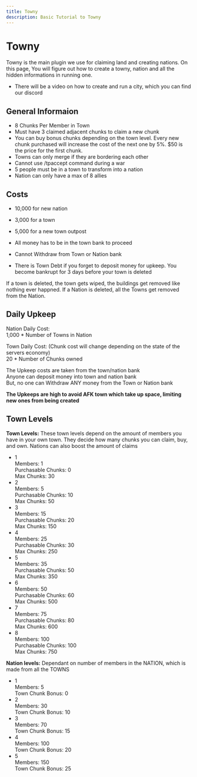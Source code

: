 ```yaml
---
title: Towny
description: Basic Tutorial to Towny
---
```


# Towny

Towny is the main plugin we use for claiming land and creating nations. On this page, You will figure out how to create a towny, nation and all the hidden informations in running one.
- There will be a video on how to create and run a city, which you can find our discord

## General Informaion

- 8 Chunks Per Member in Town
- Must have 3 claimed adjacent chunks to claim a new chunk
- You can buy bonus chunks depending on the town level. Every new chunk purchased will increase the cost of the next one by 5%. $50 is the price for the first chunk.
- Towns can only merge if they are bordering each other
- Cannot use /tpaccept command during a war
- 5 people must be in a town to transform into a nation
- Nation can only have a max of 8 allies

## Costs

- 10,000 for new nation
- 3,000 for a town
- 5,000 for a new town outpost

- All money has to be in the town bank to proceed
- Cannot Withdraw from Town or Nation bank
- There is Town Debt if you forget to deposit money for upkeep. You become bankrupt for 3 days before your town is deleted <br>

If a town is deleted, the town gets wiped, the buildings get removed like nothing ever happned. If a Nation is deleted, all the Towns get removed from the Nation.

## Daily Upkeep

Nation Daily Cost: <br>
1,000 * Number of Towns in Nation <br>

Town Daily Cost: (Chunk cost will change depending on the state of the servers economy) <br>
20 * Number of Chunks owned <br>

The Upkeep costs are taken from the town/nation bank <br>
Anyone can deposit money into town and nation bank <br>
But, no one can Withdraw ANY money from the Town or Nation bank <br>

**The Upkeeps are high to avoid AFK town which take up space, limiting new ones from being created**

## Town Levels

**Town Levels:**
These town levels depend on the amount of members you have in your own town. They decide how many chunks you can claim, buy, and own. Nations can also boost the amount of claims

- 1 <br>
Members: 1 <br>
Purchasable Chunks: 0 <br>
Max Chunks: 30 <br>
- 2 <br>
Members: 5 <br>
Purchasable Chunks: 10 <br>
Max Chunks: 50 <br>
- 3 <br>
Members: 15 <br>
Purchasable Chunks: 20 <br>
Max Chunks: 150 <br>
- 4 <br>
Members: 25 <br>
Purchasable Chunks: 30 <br>
Max Chunks: 250 <br>
- 5 <br>
Members: 35 <br>
Purchasable Chunks: 50 <br>
Max Chunks: 350 <br>
- 6 <br>
Members: 50 <br>
Purchasable Chunks: 60 <br>
Max Chunks: 500 <br>
- 7 <br>
Members: 75 <br>
Purchasable Chunks: 80 <br>
Max Chunks: 600 <br>
- 8 <br>
Members: 100 <br>
Purchasable Chunks: 100 <br>
Max Chunks: 750 <br>

**Nation levels:**
Dependant on number of members in the NATION, which is made from all the TOWNS

- 1 <br>
Members: 5 <br>
Town Chunk Bonus: 0 <br>
- 2 <br>
Members: 30 <br>
Town Chunk Bonus: 10 <br>
- 3 <br>
Members: 70 <br>
Town Chunk Bonus: 15 <br>
- 4 <br>
Members: 100 <br>
Town Chunk Bonus: 20 <br>
- 5 <br>
Members: 150 <br>
Town Chunk Bonus: 25 <br>